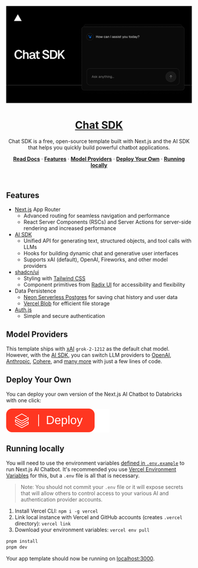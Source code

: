 <a href="https://chat.vercel.ai/">
  <img alt="Next.js 14 and App Router-ready AI chatbot." src="app/(chat)/opengraph-image.png">
  <h1 align="center">Chat SDK</h1>
</a>

<p align="center">
    Chat SDK is a free, open-source template built with Next.js and the AI SDK that helps you quickly build powerful chatbot applications.
</p>

<p align="center">
  <a href="https://chat-sdk.dev"><strong>Read Docs</strong></a> ·
  <a href="#features"><strong>Features</strong></a> ·
  <a href="#model-providers"><strong>Model Providers</strong></a> ·
  <a href="#deploy-your-own"><strong>Deploy Your Own</strong></a> ·
  <a href="#running-locally"><strong>Running locally</strong></a>
</p>
<br/>

## Features

- [Next.js](https://nextjs.org) App Router
  - Advanced routing for seamless navigation and performance
  - React Server Components (RSCs) and Server Actions for server-side rendering and increased performance
- [AI SDK](https://sdk.vercel.ai/docs)
  - Unified API for generating text, structured objects, and tool calls with LLMs
  - Hooks for building dynamic chat and generative user interfaces
  - Supports xAI (default), OpenAI, Fireworks, and other model providers
- [shadcn/ui](https://ui.shadcn.com)
  - Styling with [Tailwind CSS](https://tailwindcss.com)
  - Component primitives from [Radix UI](https://radix-ui.com) for accessibility and flexibility
- Data Persistence
  - [Neon Serverless Postgres](https://vercel.com/marketplace/neon) for saving chat history and user data
  - [Vercel Blob](https://vercel.com/storage/blob) for efficient file storage
- [Auth.js](https://authjs.dev)
  - Simple and secure authentication

## Model Providers

This template ships with [xAI](https://x.ai) `grok-2-1212` as the default chat model. However, with the [AI SDK](https://sdk.vercel.ai/docs), you can switch LLM providers to [OpenAI](https://openai.com), [Anthropic](https://anthropic.com), [Cohere](https://cohere.com/), and [many more](https://sdk.vercel.ai/providers/ai-sdk-providers) with just a few lines of code.

## Deploy Your Own

You can deploy your own version of the Next.js AI Chatbot to Databricks with one click:

[![Deploy button](https://raw.githubusercontent.com/melaniechow/deploydb/refs/heads/main/button.svg)](https://login.staging.cloud.databricks.com/?destination_url=/apps/install?git_url=https%3A%2F%2Fgithub.com%2Fjerrylian-db%2Fvercel-chatbot&manifest=%7B%22name%22%3A%20%22nextjs-chatbot%22%2C%20%22description%22%3A%20%22A%20chatbot%20build%20with%20next.js%20and%20integrated%20with%20model%20serving%20and%20lakebase.%22%2C%20%22resource_specs%22%3A%20%5B%7B%22name%22%3A%20%22openai-serving-endpoint%22%2C%20%22description%22%3A%20%22The%20OpenAI%20external%20model%20the%20app%20uses%20for%20chat%20completion.%22%2C%20%22serving_endpoint_spec%22%3A%20%7B%22permission%22%3A%20%22CAN_QUERY%22%7D%7D%2C%20%7B%22name%22%3A%20%22chat-history-database%22%2C%20%22description%22%3A%20%22The%20database%20the%20app%20uses%20to%20store%20chat%20history%22%2C%20%22database_spec%22%3A%20%7B%22permission%22%3A%20%22CAN_CONNECT_AND_CREATE%22%7D%7D%5D%7D)

## Running locally

You will need to use the environment variables [defined in `.env.example`](.env.example) to run Next.js AI Chatbot. It's recommended you use [Vercel Environment Variables](https://vercel.com/docs/projects/environment-variables) for this, but a `.env` file is all that is necessary.

> Note: You should not commit your `.env` file or it will expose secrets that will allow others to control access to your various AI and authentication provider accounts.

1. Install Vercel CLI: `npm i -g vercel`
2. Link local instance with Vercel and GitHub accounts (creates `.vercel` directory): `vercel link`
3. Download your environment variables: `vercel env pull`

```bash
pnpm install
pnpm dev
```

Your app template should now be running on [localhost:3000](http://localhost:3000).
